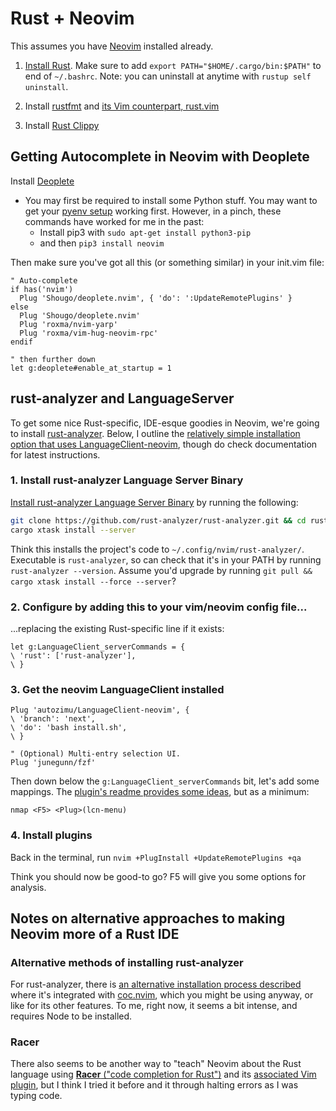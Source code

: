 # Rust + Neovim

This assumes you have [Neovim](../neovim.html) installed already.

1. [Install Rust](https://www.rust-lang.org/en-US/install.html). Make sure to add `export PATH="$HOME/.cargo/bin:$PATH"` to end of `~/.bashrc`. Note: you can uninstall at anytime with `rustup self uninstall`.

2. Install [rustfmt](https://github.com/rust-lang-nursery/rustfmt) and [its Vim counterpart, rust.vim](https://github.com/rust-lang/rust.vim#formatting-with-rustfmt)

3. Install [Rust Clippy](https://github.com/rust-lang-nursery/rust-clippy#usage)

## Getting Autocomplete in Neovim with Deoplete 

Install [Deoplete](https://github.com/Shougo/deoplete.nvim#install)
  - You may first be required to install some Python stuff. You may want to get your [pyenv setup](python-pyenv.html) working first. However, in a pinch, these commands have worked for me in the past: 
    - Install pip3 with `sudo apt-get install python3-pip` 
    - and then `pip3 install neovim`

Then make sure you've got all this (or something similar) in your init.vim file:

```vim
" Auto-complete
if has('nvim')
  Plug 'Shougo/deoplete.nvim', { 'do': ':UpdateRemotePlugins' }
else
  Plug 'Shougo/deoplete.nvim'
  Plug 'roxma/nvim-yarp'
  Plug 'roxma/vim-hug-neovim-rpc'
endif

" then further down
let g:deoplete#enable_at_startup = 1
```

## rust-analyzer and LanguageServer

To get some nice Rust-specific, IDE-esque goodies in Neovim, we're going to install [rust-analyzer](https://rust-analyzer.github.io/manual.html). Below, I outline the [relatively simple installation option that uses LanguageClient-neovim](https://rust-analyzer.github.io/manual.html#languageclient-neovim), though do check documentation for latest instructions.

### 1. Install rust-analyzer Language Server Binary

[Install rust-analyzer Language Server Binary](https://rust-analyzer.github.io/manual.html#rust-analyzer-language-server-binary) by running the following:

```bash
git clone https://github.com/rust-analyzer/rust-analyzer.git && cd rust-analyzer
cargo xtask install --server
```

Think this installs the project's code to `~/.config/nvim/rust-analyzer/`. Executable is `rust-analyzer`, so can check that it's in your PATH by running `rust-analyzer --version`. Assume you'd upgrade by running `git pull && cargo xtask install --force --server`?

### 2. Configure by adding this to your vim/neovim config file...

...replacing the existing Rust-specific line if it exists:

```vim
let g:LanguageClient_serverCommands = {
\ 'rust': ['rust-analyzer'],
\ }
```

### 3. Get the neovim LanguageClient installed

```vim
Plug 'autozimu/LanguageClient-neovim', {
\ 'branch': 'next',
\ 'do': 'bash install.sh',
\ }

" (Optional) Multi-entry selection UI.
Plug 'junegunn/fzf'
```

Then down below the `g:LanguageClient_serverCommands` bit, let's add some mappings. The [plugin's readme provides some ideas](https://github.com/autozimu/LanguageClient-neovim#quick-start), but as a minimum:

```vim
nmap <F5> <Plug>(lcn-menu)
```

### 4. Install plugins

Back in the terminal, run `nvim +PlugInstall +UpdateRemotePlugins +qa`

Think you should now be good-to go? F5 will give you some options for analysis. 

## Notes on alternative approaches to making Neovim more of a Rust IDE

### Alternative methods of installing rust-analyzer

For rust-analyzer, there is [an alternative installation process described](https://rust-analyzer.github.io/manual.html#coc-rust-analyzer) where it's integrated with [coc.nvim](https://github.com/neoclide/coc.nvim), which you might be using anyway, or like for its other features. To me, right now, it seems a bit intense, and requires Node to be installed.

### Racer

There also seems to be another way to "teach" Neovim about the Rust language using [**Racer** ("code completion for Rust")](https://github.com/racer-rust/racer) and its [associated Vim plugin](https://github.com/racer-rust/vim-racer), but I think I tried it before and it through halting errors as I was typing code.
